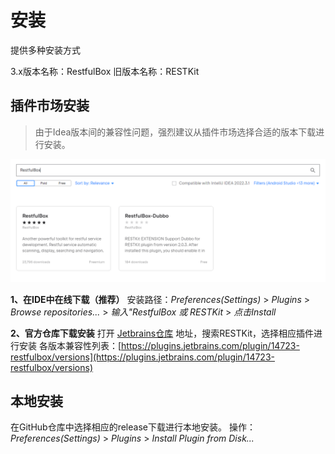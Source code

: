 # 安装

提供多种安装方式

3.x版本名称：RestfulBox
旧版本名称：RESTKit


## 插件市场安装
> 由于Idea版本间的兼容性问题，强烈建议从插件市场选择合适的版本下载进行安装。

![](images/564605218230367.png)

**1、在IDE中在线下载（推荐）**
安装路径：_Preferences(Settings)_ > _Plugins_ > _Browse repositories..._ > _输入"RestfulBox 或 RESTKit_ > _点击Install_

**2、官方仓库下载安装**
打开 [Jetbrains仓库](https://plugins.jetbrains.com/plugin/14723-restfulbox/versions) 地址，搜索RESTKit，选择相应插件进行安装
各版本兼容性列表：[https://plugins.jetbrains.com/plugin/14723-restfulbox/versions](https://plugins.jetbrains.com/plugin/14723-restfulbox/versions)

## 本地安装
在GitHub仓库中选择相应的release下载进行本地安装。
操作：_Preferences(Settings)_ > _Plugins_ > _Install Plugin from Disk..._


